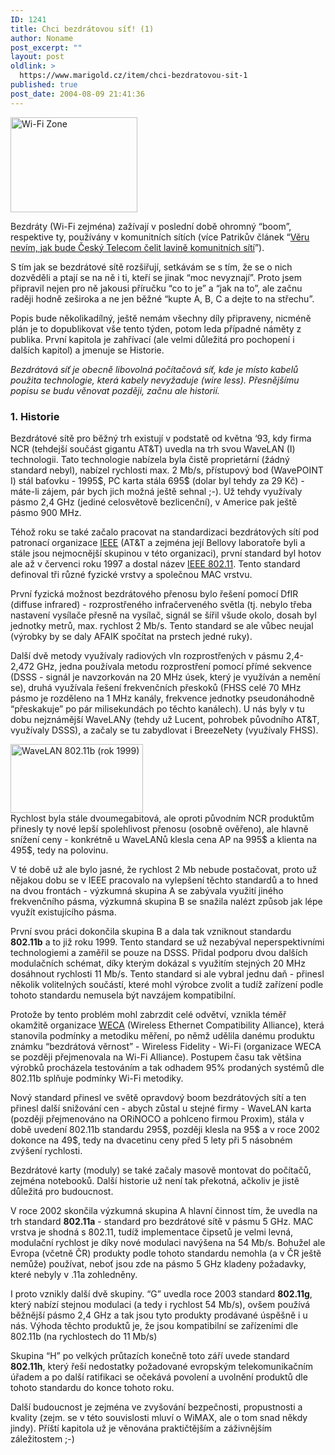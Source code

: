 ```yaml
---
ID: 1241
title: Chci bezdrátovou síť! (1)
author: Noname
post_excerpt: ""
layout: post
oldlink: >
  https://www.marigold.cz/item/chci-bezdratovou-sit-1
published: true
post_date: 2004-08-09 21:41:36
---
```

<div class="rightbox"><img src="/wp-content/uploads/cache/20040809-Wi-Fi Zone.jpg" alt="Wi-Fi Zone" width="203" height="152" /></div><p>
Bezdráty (Wi-Fi zejména) zažívají v poslední době ohromný &#8220;boom&#8221;, respektive ty, používány v komunitních sítích (více Patrikův článek &#8220;<a href="/item/veru-nevim-jak-bude-cesky-telecom-celit-lavine-komunitnich-siti">Věru nevím, jak bude Český Telecom čelit lavině komunitních sítí</a>&#8221;).</p>
<p>
S tím jak se bezdrátové sítě rozšiřují, setkávám se s tím, že se o nich dozvěděli a ptají se na ně i ti, kteří se jinak &#8220;moc nevyznají&#8221;. Proto jsem připravil nejen pro ně jakousi příručku &#8220;co to je&#8221; a &#8220;jak na to&#8221;, ale začnu raději hodně zeširoka a ne jen běžné &#8220;kupte A, B, C a dejte to na střechu&#8221;.</p>
<p>
Popis bude několikadílný, ještě nemám všechny díly připraveny, nicméně plán je to dopublikovat vše tento týden, potom leda případné náměty z publika. První kapitola je zahřívací (ale velmi důležitá pro pochopení i dalších kapitol) a jmenuje se Historie.</p>

<!--more--><p>
<em>Bezdrátová síť je obecně libovolná počítačová síť, kde je místo kabelů použita technologie, která kabely nevyžaduje (wire less). Přesnějšímu popisu se budu věnovat později, začnu ale historií.</em></p>

<h3>1. Historie</h3>
<p>
Bezdrátové sítě pro běžný trh existují v podstatě od května &#8216;93, kdy firma NCR (tehdejší součást gigantu AT&amp;T) uvedla na trh svou WaveLAN (I) technologii. Tato technologie nabízela byla čistě proprietární (žádný standard nebyl), nabízel rychlosti max. 2 Mb/s, přístupový bod (WavePOINT I) stál baťovku - 1995$, PC karta stála 695$ (dolar byl tehdy za 29 Kč) - máte-li zájem, pár bych jich možná ještě sehnal ;-). Už tehdy využívaly pásmo 2,4 GHz (jediné celosvětově bezlicenční), v Americe pak ještě pásmo 900 MHz.</p>
<p>
Téhož roku se také začalo pracovat na standardizaci bezdrátových sítí pod patronací organizace <a href="http://www.ieee.org/">IEEE</a> (AT&amp;T a zejména její Bellovy laboratoře byli a stále jsou nejmocnější skupinou v této organizaci), první standard byl hotov ale až v červenci roku 1997 a dostal název <a href="http://grouper.ieee.org/groups/802/11/main.html">IEEE 802.11</a>. Tento standard definoval tři různé fyzické vrstvy a společnou MAC vrstvu.</p>
<p>
První fyzická možnost bezdrátového přenosu bylo řešení pomocí DfIR (diffuse infrared) - rozprostřeného infračerveného světla (tj. nebylo třeba nastavení vysílače přesně na vysílač, signál se šířil všude okolo, dosah byl jednotky metrů, max. rychlost 2 Mb/s. Tento standard se ale vůbec neujal (výrobky by se daly AFAIK spočítat na prstech jedné ruky).</p>
<p>
Další dvě metody využívaly radiových vln rozprostřených v pásmu 2,4-2,472 GHz, jedna používala metodu rozprostření pomocí přímé sekvence (DSSS - signál je navzorkován na 20 MHz úsek, který je využíván a nemění se), druhá využívala řešení frekvenčních přeskoků (FHSS celé 70 MHz pásmo je rozděleno na 1 MHz kanály, frekvence jednotky pseudonáhodně &#8220;přeskakuje&#8221; po pár milisekundách po těchto kanálech). U nás byly v tu dobu nejznámější WaveLANy (tehdy už Lucent, pohrobek původního AT&amp;T, využívaly DSSS), a začaly se tu zabydlovat i BreezeNety (využívaly FHSS).</p>
<div class="leftbox"><img src="/wp-content/uploads/cache/20040809-WaveLAN.jpg" alt="WaveLAN 802.11b (rok 1999)" width="212" height="110" /></div>Rychlost byla stále dvoumegabitová, ale oproti původním NCR produktům přinesly ty nové lepší spolehlivost přenosu (osobně ověřeno), ale hlavně snížení ceny - konkrétně u WaveLANů klesla cena AP na 995$ a klienta na 495$, tedy na polovinu.<div><p>
V té době už ale bylo jasné, že rychlost 2 Mb nebude postačovat, proto už nějakou dobu se v IEEE pracovalo na vylepšení těchto standardů a to hned na dvou frontách - výzkumná skupina A se zabývala využití jiného frekvenčního pásma, výzkumná skupina B se snažila nalézt způsob jak lépe využít existujícího pásma.</p>
<p>
První svou práci dokončila skupina B a dala tak vzniknout standardu <strong>802.11b</strong> a to již roku 1999. Tento standard se už nezabýval neperspektivními technologiemi a zaměřil se pouze na DSSS. Přidal podporu dvou dalších modulačních schémat, díky kterým dokázal s využitím stejných 20 MHz dosáhnout rychlosti 11 Mb/s. Tento standard si ale vybral jednu daň - přinesl několik volitelných součástí, které mohl výrobce zvolit a tudíž zařízení podle tohoto standardu nemusela být navzájem kompatibilní.</p>
<p>
Protože by tento problém mohl zabrzdit celé odvětví, vznikla téměř okamžitě organizace <a href="http://www.weca.net/">WECA</a> (Wireless Ethernet Compatibility Alliance), která stanovila podmínky a metodiku měření, po němž udělila danému produktu známku &#8220;bezdrátová věrnost&#8221; - Wireless Fidelity - Wi-Fi (organizace WECA se později přejmenovala na Wi-Fi Alliance). Postupem času tak většina výrobků procházela testováním a tak odhadem 95% prodaných systémů dle 802.11b splňuje podmínky Wi-Fi metodiky.</p>
<p>
Nový standard přinesl ve světě opravdový boom bezdrátových sítí a ten přinesl další snižování cen - abych zůstal u stejné firmy - WaveLAN karta (později přejmenováno na ORiNOCO a pohlceno firmou Proxim), stála v době uvedení 802.11b standardu 295$, později klesla na 95$ a v roce 2002 dokonce na 49$, tedy na dvacetinu ceny před 5 lety při 5 násobném zvýšení rychlosti.</p>
<p>
Bezdrátové karty (moduly) se také začaly masově montovat do počítačů, zejména notebooků. Další historie už není tak překotná, ačkoliv je jistě důležitá pro budoucnost.</p>
<p>
V roce 2002 skončila výzkumná skupina A hlavní činnost tím, že uvedla na trh standard <strong>802.11a</strong> - standard pro bezdrátové sítě v pásmu 5 GHz. MAC vrstva je shodná s 802.11, tudíž implementace čipsetů je velmi levná, modulační rychlost je díky nové modulaci navýšena na 54 Mb/s. Bohužel ale Evropa (včetně ČR) produkty podle tohoto standardu nemohla (a v ČR ještě nemůže) používat, neboť jsou zde na pásmo 5 GHz kladeny požadavky, které nebyly v .11a zohledněny.</p>
<p>
I proto vznikly další dvě skupiny. &#8220;G&#8221; uvedla roce 2003 standard <strong>802.11g</strong>, který nabízí stejnou modulaci (a tedy i rychlost 54 Mb/s), ovšem používá běžnější pásmo 2,4 GHz a tak jsou tyto produkty prodávané úspěšně i u nás. Výhoda těchto produktů je, že jsou kompatibilní se zařízeními dle 802.11b (na rychlostech do 11 Mb/s)</p>
<p>
Skupina &#8220;H&#8221; po velkých průtazích konečně toto září uvede standard <strong>802.11h</strong>, který řeší nedostatky požadované evropským telekomunikačním úřadem a po další ratifikaci se očekává povolení a uvolnění produktů dle tohoto standardu do konce tohoto roku.</p>
<p>
Další budoucnost je zejména ve zvyšování bezpečnosti, propustnosti a kvality (zejm. se v této souvislosti mluví o WiMAX, ale o tom snad někdy jindy). Příští kapitola už je věnována praktičtějším a záživnějším záležitostem ;-)</p>
</div>